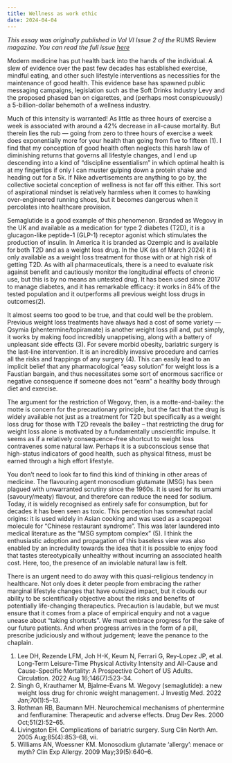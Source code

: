 ```yaml
---
title: Wellness as work ethic
date: 2024-04-04
---
```


*This essay was originally published in Vol VI Issue 2 of the* RUMS Review *magazine. You can read the full issue [here](https://online.fliphtml5.com/plvos/ywhu/#p=35)*

Modern medicine has put health back into the hands of the individual. A slew of evidence over the past few decades has established exercise, mindful eating, and other such lifestyle interventions as necessities for the maintenance of good health. This evidence base has spawned public messaging campaigns, legislation such as the Soft Drinks Industry Levy and the proposed phased ban on cigarettes, and (perhaps most conspicuously) a 5-billion-dollar behemoth of a wellness industry. 

Much of this intensity is warranted! As little as three hours of exercise a week is associated with around a 42% decrease in all-cause mortality. But therein lies the rub — going from zero to three hours of exercise a week does exponentially more for your health than going from five to fifteen (1). I find that my conception of good health often neglects this harsh law of diminishing returns that governs all lifestyle changes, and I end up descending into a kind of “discipline essentialism” in which optimal health is at my fingertips if only I can muster gulping down a protein shake and heading out for a 5k. If Nike advertisements are anything to go by, the collective societal conception of wellness is not far off this either. This sort of aspirational mindset is relatively harmless when it comes to hawking over-engineered running shoes, but it becomes dangerous when it percolates into healthcare provision.

Semaglutide is a good example of this phenomenon. Branded as Wegovy in the UK and available as a medication for type 2 diabetes (T2D), it is a glucagon-like peptide-1 (GLP-1) receptor agonist which stimulates the production of insulin. In America it is branded as Ozempic and is available for both T2D and as a weight loss drug. In the UK (as of March 2024) it is only available as a weight loss treatment for those with or at high risk of getting T2D. As with all pharmaceuticals, there is a need to evaluate risk against benefit and cautiously monitor the longitudinal effects of chronic use, but this is by no means an untested drug. It has been used since 2017 to manage diabetes, and it has remarkable efficacy: it works in 84% of the tested population and it outperforms all previous weight loss drugs in outcomes(2). 

It almost seems too good to be true, and that could well be the problem. Previous weight loss treatments have always had a cost of some variety — Qsymia (phentermine/topiramate) is another weight loss pill and, put simply, it works by making food incredibly unappetising, along with a battery of unpleasant side effects (3). For severe morbid obesity, bariatric surgery is the last-line intervention. It is an incredibly invasive procedure and carries all the risks and trappings of any surgery (4). This can easily lead to an implicit belief that any pharmacological “easy solution” for weight loss is a Faustian bargain, and thus necessitates some sort of enormous sacrifice or negative consequence if someone does not “earn” a healthy body through diet and exercise.

The argument for the restriction of Wegovy, then, is a motte-and-bailey: the motte is concern for the precautionary principle, but the fact that the drug is widely available not just as a treatment for T2D but specifically as a weight loss drug for those with T2D reveals the bailey – that restricting the drug for weight loss alone is motivated by a fundamentally unscientific impulse. It seems as if a relatively consequence-free shortcut to weight loss contravenes some natural law. Perhaps it is a subconscious sense that high-status indicators of good health, such as physical fitness, must be earned through a high effort lifestyle.

You don’t need to look far to find this kind of thinking in other areas of medicine. The flavouring agent monosodium glutamate (MSG) has been plagued with unwarranted scrutiny since the 1960s. It is used for its umami (savoury/meaty) flavour, and therefore can reduce the need for sodium. Today, it is widely recognised as entirely safe for consumption, but for decades it has been seen as toxic. This perception has somewhat racial origins: it is used widely in Asian cooking and was used as a scapegoat molecule for “Chinese restaurant syndrome”. This was later laundered into medical literature as the “MSG symptom complex” (5). I think the enthusiastic adoption and propagation of this baseless view was also enabled by an incredulity towards the idea that it is possible to enjoy food that tastes stereotypically unhealthy without incurring an associated health cost. Here, too, the presence of an inviolable natural law is felt. 

There is an urgent need to do away with this quasi-religious tendency in healthcare. Not only does it deter people from embracing the rather marginal lifestyle changes that have outsized impact, but it clouds our ability to be scientifically objective about the risks and benefits of potentially life-changing therapeutics. Precaution is laudable, but we must ensure that it comes from a place of empirical enquiry and not a vague unease about “taking shortcuts”. We must embrace progress for the sake of our future patients. And when progress arrives in the form of a pill, prescribe judiciously and without judgement; leave the penance to the chaplain.


1. Lee DH, Rezende LFM, Joh H-K, Keum N, Ferrari G, Rey-Lopez JP, et al. Long-Term Leisure-Time Physical Activity Intensity and All-Cause and Cause-Specific Mortality: A Prospective Cohort of US Adults. Circulation. 2022 Aug 16;146(7):523–34.
2. Singh G, Krauthamer M, Bjalme-Evans M. Wegovy (semaglutide): a new weight loss drug for chronic weight management. J Investig Med. 2022 Jan;70(1):5–13.
3. Rothman RB, Baumann MH. Neurochemical mechanisms of phentermine and fenfluramine: Therapeutic and adverse effects. Drug Dev Res. 2000 Oct;51(2):52–65.
4. Livingston EH. Complications of bariatric surgery. Surg Clin North Am. 2005 Aug;85(4):853–68, vii.
5. Williams AN, Woessner KM. Monosodium glutamate ‘allergy’: menace or myth? Clin Exp Allergy. 2009 May;39(5):640–6.